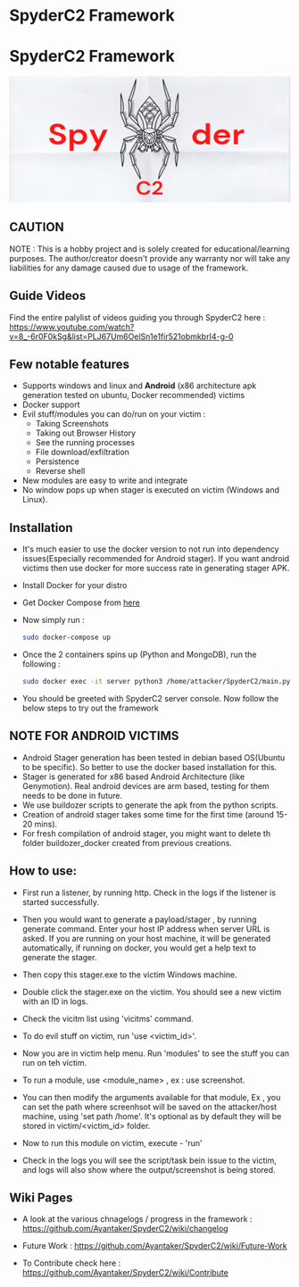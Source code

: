 # SpyderC2 Framework

# SpyderC2 Framework

![Logo](https://github.com/Ayantaker/SpyderC2/blob/master/SpyderC2_Logo.png)

## CAUTION

NOTE : This is a hobby project and is solely created for educational/learning purposes. The author/creator doesn't provide any warranty nor will take any liabilities for any damage caused due to usage of the framework.

## Guide Videos

Find the entire palylist of videos guiding you through SpyderC2 here : https://www.youtube.com/watch?v=8_-6r0F0kSg&list=PLJ67Um6OelSn1e1fir521obmkbrI4-g-0

## Few notable features

- Supports windows and linux and **Android** (x86 architecture apk generation tested on ubuntu, Docker recommended) victims
- Docker support
- Evil stuff/modules you can do/run on your victim :
	- Taking Screenshots
	- Taking out Browser History
	- See the running processes
	- File download/exfiltration
	- Persistence
	- Reverse shell
- New modules are easy to write and integrate
- No window pops up when stager is executed on victim (Windows and Linux).


## Installation

- It's much easier to use the docker version to not run into dependency issues(Especially recommended for Android stager). If you want android victims then use docker for more success rate in generating stager APK.
- Install Docker for your distro
- Get Docker Compose from [here](https://docs.docker.com/compose/install/)
- Now simply run :

	```bash
	sudo docker-compose up
	```
- Once the 2 containers spins up (Python and MongoDB), run the following :

	```bash
	sudo docker exec -it server python3 /home/attacker/SpyderC2/main.py
	````

- You should be greeted with SpyderC2 server console. Now follow the below steps to try out the framework

## NOTE FOR ANDROID VICTIMS
- Android Stager generation has been tested in debian based OS(Ubuntu to be specific). So better to use the docker based installation for this.
- Stager is generated for x86 based Android Architecture (like Genymotion). Real android devices are arm based, testing for them needs to be done in future.
- We use buildozer scripts to generate the apk from the python scripts.
- Creation of android stager takes some time for the first time (around 15-20 mins).
- For fresh compilation of android stager, you might want to delete th folder buildozer_docker created from previous creations.

## How to use:

- First run a listener, by running http. Check in the logs if the listener is started successfully.

- Then you would want to generate a payload/stager , by running generate command. Enter your host IP address when server URL is asked. If you are running on your host machine, it will be generated automatically, if running on docker, you would get a help text to generate the stager.

- Then copy this stager.exe to the victim Windows machine.

- Double click the stager.exe on the victim. You should see a new victim with an ID in logs.

- Check the vicitm list using 'vicitms' command.

- To do evil stuff on victim, run 'use <victim_id>'.

- Now you are in victim help menu. Run 'modules' to see the stuff you can run on teh victim.

- To run a module, use <module_name> , ex : use screenshot.

- You can then modify the arguments available for that module, Ex , you can set the path where screenhsot will be saved on the attacker/host machine, using 'set path /home'. It's optional as by default they will be stored in victim/<victim_id> folder.

- Now to run this module on victim, execute - 'run'

- Check in the logs you will see the script/task bein issue to the victim, and logs will also show where the output/screenshot is being stored.



## Wiki Pages

- A look at the various chnagelogs / progress in the framework : https://github.com/Ayantaker/SpyderC2/wiki/changelog

- Future Work : https://github.com/Ayantaker/SpyderC2/wiki/Future-Work
- To Contribute check here : https://github.com/Ayantaker/SpyderC2/wiki/Contribute
